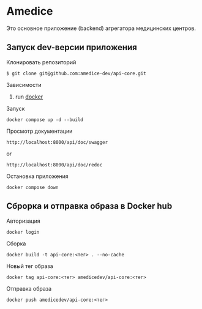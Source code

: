 # Amedice

Это основное приложение (backend) агрегатора медицинских центров.

## Запуск dev-версии приложения

Клонировать репозиторий
```
$ git clone git@github.com:amedice-dev/api-core.git
```

Зависимости
1. run [docker](https://www.docker.com)

Запуск 
```shell
docker compose up -d --build
```

Просмотр документации
```
http://localhost:8000/api/doc/swagger
```
or
```
http://localhost:8000/api/doc/redoc
```

Остановка приложения
```shell
docker compose down
```

## Сброрка и отправка образа в Docker hub

Авторизация
```shell
docker login
```
Сборка
```shell
docker build -t api-core:<тег> . --no-cache
```
Новый тег образа
```shell
docker tag api-core:<тег> amedicedev/api-core:<тег>
```
Отправка образа
```shell
docker push amedicedev/api-core:<тег>
```